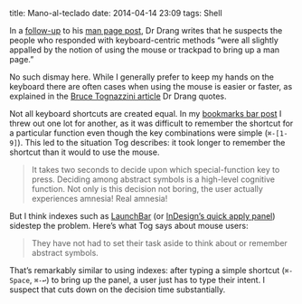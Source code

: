title: Mano-al-teclado
date: 2014-04-14 23:09
tags: Shell

In a [follow-up][drman2] to his [man page post][drman1], Dr Drang writes that he suspects the people who responded with keyboard-centric methods “were all slightly appalled by the notion of using the mouse or trackpad to bring up a man page.”

No such dismay here. While I generally prefer to keep my hands on the keyboard there are often cases when using the mouse is easier or faster, as explained in the [Bruce Tognazzini article][tog] Dr Drang quotes.

Not all keyboard shortcuts are created equal. In my [bookmarks bar post][bookm] I threw out one lot for another, as it was difficult to remember the shortcut for a particular function even though the key combinations were simple (`⌘-[1-9]`). This led to the situation Tog describes: it took longer to remember the shortcut than it would to use the mouse.

> It takes two seconds to decide upon which special-function key to press.
> Deciding among abstract symbols is a high-level cognitive function.
> Not only is this decision not boring, the user actually experiences amnesia!
> Real amnesia!

But I think indexes such as [LaunchBar][lb] (or [InDesign’s quick apply panel][idqap]) sidestep the problem. Here’s what Tog says about mouse users:

> They have not had to set their task aside to think about or remember abstract symbols.

That’s remarkably similar to using indexes: after typing a simple shortcut (`⌘-Space`, `⌘-↩`) to bring up the panel, a user just has to type their intent. I suspect that cuts down on the decision time substantially.


[drman1]: http://www.leancrew.com/all-this/2014/04/oh-man/
[drman2]: http://www.leancrew.com/all-this/2014/04/man-page-followup/
[bookm]: http://robjwells.com/2013/11/die-bookmarks-bar-die/
[tog]: http://www.asktog.com/TOI/toi06KeyboardVMouse1.html
[idqap]: http://help.adobe.com/en_US/indesign/cs/using/WSa285fff53dea4f8617383751001ea8cb3f-6e68a.html#WSE4179F8F-7053-48b4-BFDC-2102D5F27789
[lb]: http://www.obdev.at/products/launchbar/index.html
